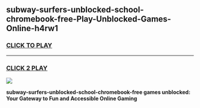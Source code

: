 
## subway-surfers-unblocked-school-chromebook-free-Play-Unblocked-Games-Online-h4rw1
<h3>
<a href="https://premium76.site?title=subway-surfers-unblocked-school-chromebook-free&ref=25A">CLICK TO PLAY</a></h3>
<hr>

<h3>
<a href="https://premium76.site?title=subway-surfers-unblocked-school-chromebook-free&ref=25A">CLICK 2 PLAY</a>
  
</h3>

<a href="https://premium76.site?title=subway-surfers-unblocked-school-chromebook-free&ref=25A"><img src="https://clearcache.store/games.png"></a>


**subway-surfers-unblocked-school-chromebook-free games unblocked: Your Gateway to Fun and Accessible Online Gaming**
